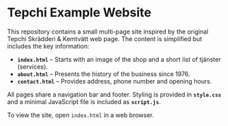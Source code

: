 # Tepchi Example Website

This repository contains a small multi-page site inspired by the original Tepchi Skrädderi & Kemtvätt web page. The content is simplified but includes the key information:

- **`index.html`** – Starts with an image of the shop and a short list of tjänster (services).
- **`about.html`** – Presents the history of the business since 1976.
- **`contact.html`** – Provides address, phone number and opening hours.

All pages share a navigation bar and footer. Styling is provided in **`style.css`** and a minimal JavaScript file is included as **`script.js`**.

To view the site, open `index.html` in a web browser.
